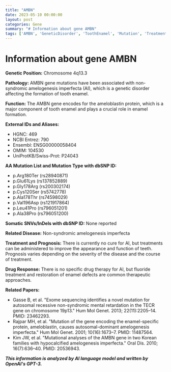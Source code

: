 ```yaml
---
title: "AMBN"
date: 2023-05-10 00:00:00
layout: post
categories: Gene
summary: "# Information about gene AMBN"
tags: ['AMBN', 'GeneticDisorder', 'ToothEnamel', 'Mutation', 'Treatment', 'Prognosis', 'FluorideTreatment', 'EnamelDefects']
---
```


# Information about gene AMBN

**Genetic Position:** Chromosome 4q13.3

**Pathology:** AMBN gene mutations have been associated with non-syndromic amelogenesis imperfecta (AI), which is a genetic disorder affecting the formation of tooth enamel.

**Function:** The AMBN gene encodes for the ameloblastin protein, which is a major component of tooth enamel and plays a crucial role in enamel formation.

**External IDs and Aliases:** 
- HGNC: 469
- NCBI Entrez: 790
- Ensembl: ENSG00000058404
- OMIM: 104530
- UniProtKB/Swiss-Prot: P24043

**AA Mutation List and Mutation Type with dbSNP ID:**
- p.Arg180Ter (rs28940871)
- p.Glu61Lys (rs137852889)
- p.Gly178Arg (rs200302174)
- p.Cys120Ser (rs5742778)
- p.Ala178Thr (rs74598029)
- p.Val196Asp (rs121917864)
- p.Leu41Pro (rs796051201)
- p.Ala38Pro (rs796051200)

**Somatic SNVs/InDels with dbSNP ID:** None reported

**Related Disease:** Non-syndromic amelogenesis imperfecta

**Treatment and Prognosis:** There is currently no cure for AI, but treatments can be administered to improve the appearance and function of teeth. Prognosis varies depending on the severity of the disease and the course of treatment.

**Drug Response:** There is no specific drug therapy for AI, but fluoride treatment and restoration of enamel defects are common therapeutic approaches.

**Related Papers:**
- Gasse B, et al. "Exome sequencing identifies a novel mutation for autosomal recessive non-syndromic mental retardation in the TECR gene on chromosome 19p13." Hum Mol Genet. 2013; 22(11):2205–14. PMID: 23462293.
- Rajpar MH, et al. "Mutation of the gene encoding the enamel-specific protein, ameloblastin, causes autosomal-dominant amelogenesis imperfecta." Hum Mol Genet. 2001; 10(16):1673–7. PMID: 11487564.
- Kim JW, et al. "Mutational analyses of the AMBN gene in two Korean families with hypocalcified amelogenesis imperfecta." Oral Dis. 2010; 16(7):636–40. PMID: 20536943.

**_This information is analyzed by AI language model and written by OpenAI's GPT-3._**